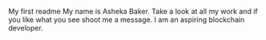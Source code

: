 My first readme
My name is Asheka Baker. Take a look at all my work and if you like what you see shoot me a message. 
I am an aspiring blockchain developer.
